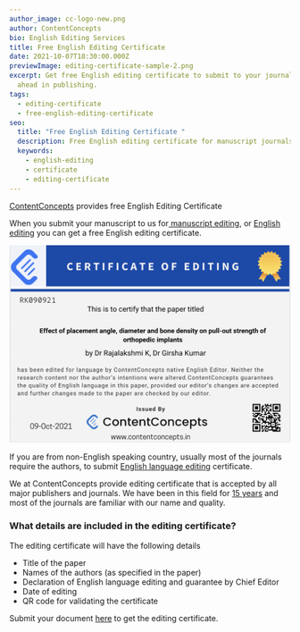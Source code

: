 ```yaml
---
author_image: cc-logo-new.png
author: ContentConcepts
bio: English Editing Services
title: Free English Editing Certificate
date: 2021-10-07T18:30:00.000Z
previewImage: editing-certificate-sample-2.png
excerpt: Get free English editing certificate to submit to your journal and get
  ahead in publishing.
tags:
  - editing-certificate
  - free-english-editing-certificate
seo:
  title: "Free English Editing Certificate "
  description: Free English editing certificate for manuscript journals with validation code
  keywords:
    - english-editing
    - certificate
    - editing-certificate
---
```

[ContentConcepts](https://contentconcepts.in/) provides free English Editing Certificate

When you submit your manuscript to us for[ manuscript editing](https://contentconcepts.in/services/academic_editing), or [English editing](https://contentconcepts.in/services/academic_editing/english_editing) you can get a free English editing certificate. 

![](editing-certificate-sample-2.png)

If you are from non-English speaking country, usually most of the journals require the authors, to submit [English language editing](https://contentconcepts.in/services/academic_editing/english_editing) certificate.

We at ContentConcepts provide editing certificate that is accepted by all major publishers and journals. We have been in this field for [15 years](https://contentconcepts.in/about/) and most of the journals are familiar with our name and quality.

### What details are included in the editing certificate?

The editing certificate will have the following details

* Title of the paper
* Names of the authors (as specified in the paper)
* Declaration of English language editing and guarantee by  Chief Editor
* Date of editing
* QR code for validating the certificate



Submit your document [here](https://contentconcepts.in/pricing/) to get the editing certificate.